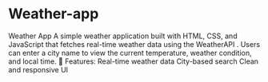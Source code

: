 # Weather-app
Weather App  A simple weather application built with HTML, CSS, and JavaScript that fetches real-time weather data using the WeatherAPI . Users can enter a city name to view the current temperature, weather condition, and local time.  🔧 Features:  Real-time weather data  City-based search  Clean and responsive UI
